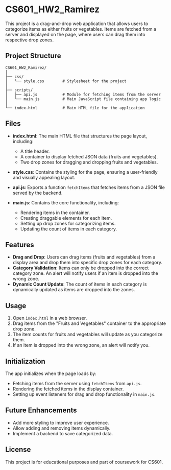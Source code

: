 # CS601_HW2_Ramirez

This project is a drag-and-drop web application that allows users to categorize items as either fruits or vegetables. Items are fetched from a server and displayed on the page, where users can drag them into respective drop zones.

## Project Structure

```plaintext
CS601_HW2_Ramirez/
│
├── css/
│   └── style.css        # Stylesheet for the project
│
├── scripts/
│   ├── api.js           # Module for fetching items from the server
│   └── main.js          # Main JavaScript file containing app logic
│
└── index.html           # Main HTML file for the application
```

## Files

- **index.html**: The main HTML file that structures the page layout, including:

  - A title header.
  - A container to display fetched JSON data (fruits and vegetables).
  - Two drop zones for dragging and dropping fruits and vegetables.

- **style.css**: Contains the styling for the page, ensuring a user-friendly and visually appealing layout.

- **api.js**: Exports a function `fetchItems` that fetches items from a JSON file served by the backend.

- **main.js**: Contains the core functionality, including:
  - Rendering items in the container.
  - Creating draggable elements for each item.
  - Setting up drop zones for categorizing items.
  - Updating the count of items in each category.

## Features

- **Drag and Drop**: Users can drag items (fruits and vegetables) from a display area and drop them into specific drop zones for each category.
- **Category Validation**: Items can only be dropped into the correct category zone. An alert will notify users if an item is dropped into the wrong zone.
- **Dynamic Count Update**: The count of items in each category is dynamically updated as items are dropped into the zones.

## Usage

1. Open `index.html` in a web browser.
2. Drag items from the "Fruits and Vegetables" container to the appropriate drop zone.
3. The item counts for fruits and vegetables will update as you categorize them.
4. If an item is dropped into the wrong zone, an alert will notify you.

## Initialization

The app initializes when the page loads by:

- Fetching items from the server using `fetchItems` from `api.js`.
- Rendering the fetched items in the display container.
- Setting up event listeners for drag and drop functionality in `main.js`.

## Future Enhancements

- Add more styling to improve user experience.
- Allow adding and removing items dynamically.
- Implement a backend to save categorized data.

## License

This project is for educational purposes and part of coursework for CS601.
